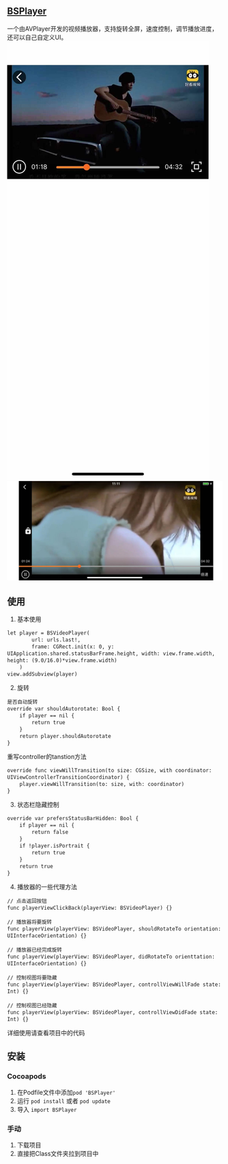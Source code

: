 <!--
 * @Author: your name
 * @Date: 2021-01-22 11:29:05
 * @LastEditTime: 2021-01-22 14:46:00
 * @LastEditors: Please set LastEditors
 * @Description: In User Settings Edit◊
 * @FilePath: /shaobin/Blog/BSPlayer.md
-->
## [BSPlayer](https://github.com/WeiKnowi/BSPlayer)
一个由AVPlayer开发的视频播放器，支持旋转全屏，速度控制，调节播放进度，还可以自己自定义UI。
![portrait](/Preview/portrait.jpeg)
![landscape](/Preview/landscape.jpeg)

## 使用
1. 基本使用
```
let player = BSVideoPlayer(
		url: urls.last!,
		frame: CGRect.init(x: 0, y: UIApplication.shared.statusBarFrame.height, width: view.frame.width, height: (9.0/16.0)*view.frame.width)
	)
view.addSubview(player)
```
2. 旋转
```
是否自动旋转
override var shouldAutorotate: Bool {
    if player == nil {
        return true
    }
    return player.shouldAutorotate
}
```
重写controller的tanstion方法
```
override func viewWillTransition(to size: CGSize, with coordinator: UIViewControllerTransitionCoordinator) {
    player.viewWillTransition(to: size, with: coordinator)
}
```
3. 状态栏隐藏控制
```
override var prefersStatusBarHidden: Bool {
    if player == nil {
        return false
    }
    if !player.isPortrait {
        return true
    }
    return true
}
```

4. 播放器的一些代理方法
```
// 点击返回按钮
func playerViewClickBack(playerView: BSVideoPlayer) {}

// 播放器将要旋转
func playerView(playerView: BSVideoPlayer, shouldRotateTo orientation: UIInterfaceOrientation) {}

// 播放器已经完成旋转
func playerView(playerView: BSVideoPlayer, didRotateTo orienttation: UIInterfaceOrientation) {}

// 控制视图将要隐藏
func playerView(playerView: BSVideoPlayer, controllViewWillFade state: Int) {}

// 控制视图已经隐藏
func playerView(playerView: BSVideoPlayer, controllViewDidFade state: Int) {}
```
详细使用请查看项目中的代码

## 安装
### Cocoapods
1. 在Podfile文件中添加`pod 'BSPlayer'`
2. 运行 `pod install` 或者 `pod update`
3. 导入 `import BSPlayer`

### 手动
1. 下载项目
2. 直接把Class文件夹拉到项目中

